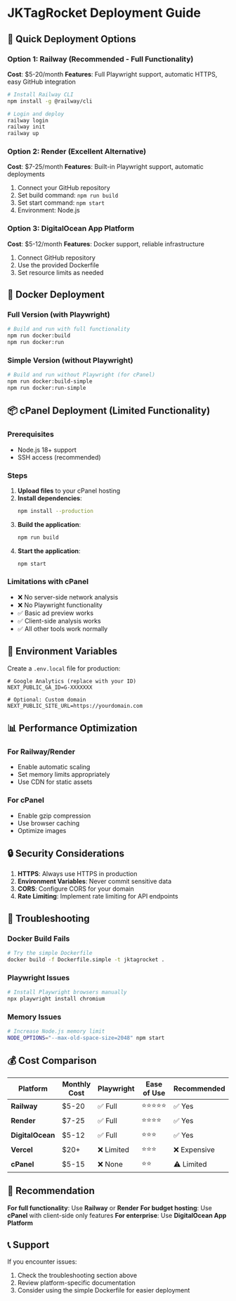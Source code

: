 # JKTagRocket Deployment Guide

## 🚀 Quick Deployment Options

### Option 1: Railway (Recommended - Full Functionality)
**Cost**: $5-20/month
**Features**: Full Playwright support, automatic HTTPS, easy GitHub integration

```bash
# Install Railway CLI
npm install -g @railway/cli

# Login and deploy
railway login
railway init
railway up
```

### Option 2: Render (Excellent Alternative)
**Cost**: $7-25/month
**Features**: Built-in Playwright support, automatic deployments

1. Connect your GitHub repository
2. Set build command: `npm run build`
3. Set start command: `npm start`
4. Environment: Node.js

### Option 3: DigitalOcean App Platform
**Cost**: $5-12/month
**Features**: Docker support, reliable infrastructure

1. Connect GitHub repository
2. Use the provided Dockerfile
3. Set resource limits as needed

## 🐳 Docker Deployment

### Full Version (with Playwright)
```bash
# Build and run with full functionality
npm run docker:build
npm run docker:run
```

### Simple Version (without Playwright)
```bash
# Build and run without Playwright (for cPanel)
npm run docker:build-simple
npm run docker:run-simple
```

## 📦 cPanel Deployment (Limited Functionality)

### Prerequisites
- Node.js 18+ support
- SSH access (recommended)

### Steps
1. **Upload files** to your cPanel hosting
2. **Install dependencies**:
   ```bash
   npm install --production
   ```
3. **Build the application**:
   ```bash
   npm run build
   ```
4. **Start the application**:
   ```bash
   npm start
   ```

### Limitations with cPanel
- ❌ No server-side network analysis
- ❌ No Playwright functionality
- ✅ Basic ad preview works
- ✅ Client-side analysis works
- ✅ All other tools work normally

## 🔧 Environment Variables

Create a `.env.local` file for production:

```env
# Google Analytics (replace with your ID)
NEXT_PUBLIC_GA_ID=G-XXXXXXX

# Optional: Custom domain
NEXT_PUBLIC_SITE_URL=https://yourdomain.com
```

## 📊 Performance Optimization

### For Railway/Render
- Enable automatic scaling
- Set memory limits appropriately
- Use CDN for static assets

### For cPanel
- Enable gzip compression
- Use browser caching
- Optimize images

## 🔒 Security Considerations

1. **HTTPS**: Always use HTTPS in production
2. **Environment Variables**: Never commit sensitive data
3. **CORS**: Configure CORS for your domain
4. **Rate Limiting**: Implement rate limiting for API endpoints

## 🐛 Troubleshooting

### Docker Build Fails
```bash
# Try the simple Dockerfile
docker build -f Dockerfile.simple -t jktagrocket .
```

### Playwright Issues
```bash
# Install Playwright browsers manually
npx playwright install chromium
```

### Memory Issues
```bash
# Increase Node.js memory limit
NODE_OPTIONS="--max-old-space-size=2048" npm start
```

## 💰 Cost Comparison

| Platform | Monthly Cost | Playwright | Ease of Use | Recommended |
|----------|-------------|------------|-------------|-------------|
| **Railway** | $5-20 | ✅ Full | ⭐⭐⭐⭐⭐ | ✅ Yes |
| **Render** | $7-25 | ✅ Full | ⭐⭐⭐⭐ | ✅ Yes |
| **DigitalOcean** | $5-12 | ✅ Full | ⭐⭐⭐ | ✅ Yes |
| **Vercel** | $20+ | ❌ Limited | ⭐⭐⭐ | ❌ Expensive |
| **cPanel** | $5-15 | ❌ None | ⭐⭐ | ⚠️ Limited |

## 🎯 Recommendation

**For full functionality**: Use **Railway** or **Render**
**For budget hosting**: Use **cPanel** with client-side only features
**For enterprise**: Use **DigitalOcean App Platform**

## 📞 Support

If you encounter issues:
1. Check the troubleshooting section above
2. Review platform-specific documentation
3. Consider using the simple Dockerfile for easier deployment 